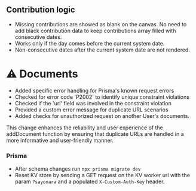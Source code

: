 

## Contribution logic
- Missing contributions are showed as blank on the canvas. No need to add black contribution data to keep contributions array filled with consecutive dates.
- Works only if the day comes before the current system date.
- Non-consecutive dates after the current system date are not rendered. 

# ⚠ Documents
- Added specific error handling for Prisma's known request errors
- Checked for error code 'P2002' to identify unique constraint violations
- Checked if the 'url' field was involved in the constraint violation
- Provided a custom error message for duplicate URL scenarios
- Added checks for unauthorized request on another User's documents.

This change enhances the reliability and user experience of the addDocument function by ensuring that duplicate URLs are handled in a more informative and user-friendly manner.

### Prisma
- After schema changes run `npx prisma migrate dev` 
- Reset KV store by sending a GET request on the KV worker url with the param `?sayonara` and a populated `X-Custom-Auth-Key` header.

<!-- > TODO: Write high level flow of the data and logic -->

<!-- ## Verification
- User registers
- Generate a new verification token using the email they used to register
- Send verification token to that email
- Inside the email send the route '/auth/new-verification'
- Add that route to the public route
- That route renders the new verification form
- Inside that page, use the search params to fetch the token -->